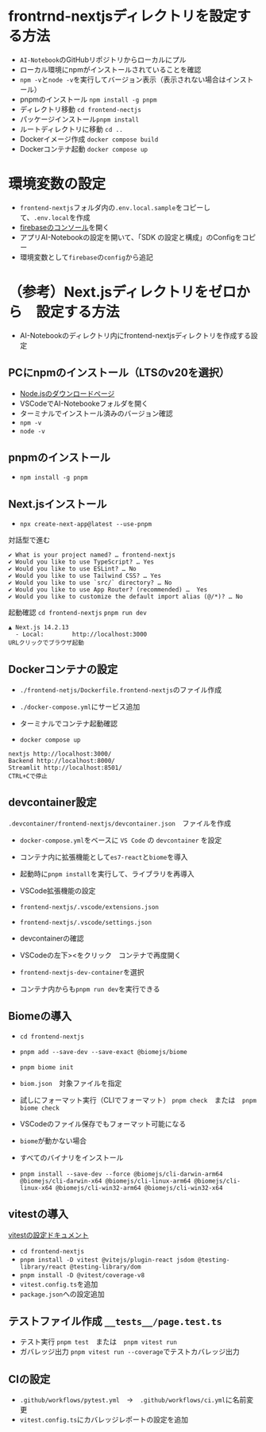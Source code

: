 # frontrnd-nextjsディレクトリを設定する方法
- `AI-Notebook`のGitHubリポジトリからローカルにプル
- ローカル環境にnpmがインストールされていることを確認
- `npm -v`と`node -v`を実行してバージョン表示（表示されない場合はインストール）
- pnpmのインストール `npm install -g pnpm`
- ディレクトリ移動 `cd frontend-nectjs`
- パッケージインストール`pnpm install`
- ルートディレクトリに移動 `cd ..`
- Dockerイメージ作成 `docker compose build`
- Dockerコンテナ起動 `docker compose up`

# 環境変数の設定
- `frontend-nextjs`フォルダ内の`.env.local.sample`をコピーして、`.env.local`を作成
- [firebaseのコンソール](https://console.firebase.google.com/)を開く
- アプリAI-Notebookの設定を開いて、「SDK の設定と構成」のConfigをコピー
- 環境変数として`firebase`の`config`から追記　


# （参考）Next.jsディレクトリをゼロから　設定する方法
- AI-Notebookのディレクトリ内にfrontend-nextjsディレクトリを作成する設定

## PCにnpmのインストール（LTSのv20を選択）
- [Node.jsのダウンロードページ](https://nodejs.org/en/download/package-manager)
- VSCodeでAI-Notebookeフォルダを開く
- ターミナルでインストール済みのバージョン確認
- `npm -v`
- `node -v`

## pnpmのインストール
- `npm install -g pnpm`

## Next.jsインストール
- `npx create-next-app@latest --use-pnpm`

対話型で進む
```
✔ What is your project named? … frontend-nextjs
✔ Would you like to use TypeScript? … Yes
✔ Would you like to use ESLint? … No
✔ Would you like to use Tailwind CSS? … Yes
✔ Would you like to use `src/` directory? … No 
✔ Would you like to use App Router? (recommended) …  Yes
✔ Would you like to customize the default import alias (@/*)? … No 
```

起動確認
`cd frontend-nextjs`
`pnpm run dev`
```
▲ Next.js 14.2.13
  - Local:        http://localhost:3000
URLクリックでブラウザ起動
```

## Dockerコンテナの設定
- `./frontend-netjs/Dockerfile.frontend-nextjs`のファイル作成
- `./docker-compose.yml`にサービス追加

- ターミナルでコンテナ起動確認
- `docker compose up`
```
nextjs http://localhost:3000/
Backend http://localhost:8000/
Streamlit http://localhost:8501/
CTRL+Cで停止
```

## devcontainer設定
`.devcontainer/frontend-nextjs/devcontainer.json`　ファイルを作成
  - `docker-compose.yml`をベースに `VS Code` の `devcontainer` を設定
  - コンテナ内に拡張機能として`es7-react`と`biome`を導入
  - 起動時に`pnpm install`を実行して、ライブラリを再導入

- VSCode拡張機能の設定
- `frontend-nextjs/.vscode/extensions.json`
- `frontend-nextjs/.vscode/settings.json`

- devcontainerの確認
- VSCodeの左下><をクリック　コンテナで再度開く
- `frontend-nextjs-dev-container`を選択
- コンテナ内からも`pnpm run dev`を実行できる

## Biomeの導入
- `cd frontend-nextjs`
- `pnpm add --save-dev --save-exact @biomejs/biome`
- `pnpm biome init`
- `biom.json`　対象ファイルを指定

- 試しにフォーマット実行（CLIでフォーマット） `pnpm check`　または　`pnpm biome check`
- VSCodeのファイル保存でもフォーマット可能になる

- `biome`が動かない場合
- すべてのバイナリをインストール
- `pnpm install --save-dev --force @biomejs/cli-darwin-arm64 @biomejs/cli-darwin-x64 @biomejs/cli-linux-arm64 @biomejs/cli-linux-x64 @biomejs/cli-win32-arm64 @biomejs/cli-win32-x64`

## vitestの導入
[vitestの設定ドキュメント](https://nextjs.org/docs/app/building-your-application/testing/vitest)
- `cd frontend-nextjs`
- `pnpm install -D vitest @vitejs/plugin-react jsdom @testing-library/react @testing-library/dom`
- `pnpm install -D @vitest/coverage-v8`
- `vitest.config.ts`を追加
- `package.json`への設定追加

## テストファイル作成  `__tests__/page.test.ts`
- テスト実行 `pnpm test`　または　`pnpm vitest run`
- ガバレッジ出力 `pnpm vitest run --coverage`でテストカバレッジ出力

## CIの設定
- `.github/workflows/pytest.yml`　→　`.github/workflows/ci.yml`に名前変更 
- `vitest.config.ts`にカバレッジレポートの設定を追加